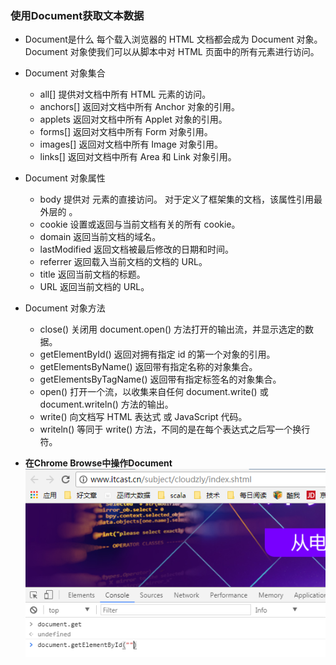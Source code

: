 ### 使用Document获取文本数据
* Document是什么
每个载入浏览器的 HTML 文档都会成为 Document 对象。
Document 对象使我们可以从脚本中对 HTML 页面中的所有元素进行访问。

* Document 对象集合
	* all[]	提供对文档中所有 HTML 元素的访问。
	* anchors[]	返回对文档中所有 Anchor 对象的引用。
	* applets	返回对文档中所有 Applet 对象的引用。
	* forms[]	返回对文档中所有 Form 对象引用。
	* images[]	返回对文档中所有 Image 对象引用。
	* links[]	返回对文档中所有 Area 和 Link 对象引用。

* Document 对象属性
	* body	提供对 <body> 元素的直接访问。 对于定义了框架集的文档，该属性引用最外层的 <frameset>。
	* cookie	设置或返回与当前文档有关的所有 cookie。
	* domain	返回当前文档的域名。
	* lastModified	返回文档被最后修改的日期和时间。
	* referrer	返回载入当前文档的文档的 URL。
	* title	返回当前文档的标题。
	* URL	返回当前文档的 URL。
* Document 对象方法
	* close()	关闭用 document.open() 方法打开的输出流，并显示选定的数据。
	* getElementById()	返回对拥有指定 id 的第一个对象的引用。
	* getElementsByName()	返回带有指定名称的对象集合。
	* getElementsByTagName()	返回带有指定标签名的对象集合。
	* open()	打开一个流，以收集来自任何 document.write() 或 document.writeln() 方法的输出。
	* write()	向文档写 HTML 表达式 或 JavaScript 代码。
	* writeln()	等同于 write() 方法，不同的是在每个表达式之后写一个换行符。
* **在Chrome Browse中操作Document**
![](img/console.png)

